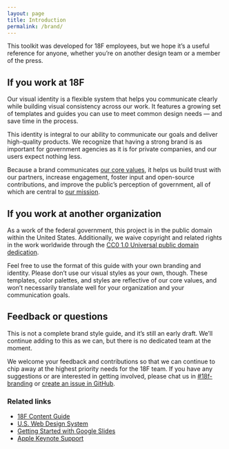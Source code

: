 ```yaml
---
layout: page
title: Introduction
permalink: /brand/
---
```


This toolkit was developed for 18F employees, but we hope it&rsquo;s a useful reference for anyone, whether you&rsquo;re on another design team or a member of the press.

## If you work at 18F
Our visual identity is a flexible system that helps you communicate clearly while building visual consistency across our work. It features a growing set of templates and guides you can use to meet common design needs — and save time in the process.

This identity is integral to our ability to communicate our goals and deliver high-quality products. We recognize that having a strong brand is as important for government agencies as it is for private companies, and our users expect nothing less.

Because a brand communicates [our core values](https://handbook.tts.gsa.gov/about-us/tts-history/#our-values), it helps us build trust with our partners, increase engagement, foster input and open-source contributions, and improve the public&rsquo;s perception of government, all of which are central to [our mission](https://18f.gsa.gov/about/#our-mission).

## If you work at another organization
As a work of the federal government, this project is in the public domain within the United States. Additionally, we waive copyright and related rights in the work worldwide through the <a href="https://creativecommons.org/publicdomain/zero/1.0/">CC0 1.0 Universal public domain dedication</a>.

Feel free to use the format of this guide with your own branding and identity. Please don&rsquo;t use our visual styles as your own, though. These templates, color palettes, and styles are reflective of our core values, and won&rsquo;t necessarily translate well for your organization and your communication goals.

## Feedback or questions
This is not a complete brand style guide, and it&rsquo;s still an early draft. We&rsquo;ll continue adding to this as we can, but there is no dedicated team at the moment.

We welcome your feedback and contributions so that we can continue to chip away at the highest priority needs for the 18F team. If you have any suggestions or are interested in getting involved, please chat us in [#18f-branding](https://18f.slack.com/archives/18f-branding) or [create an issue in GitHub](https://github.com/18F/brand/issues/new).

### Related links
* [18F Content Guide](https://pages.18f.gov/content-guide/)
* [U.S. Web Design System](https://designsystem.digital.gov/)
* [Getting Started with Google Slides](https://support.google.com/docs/topic/19431)
* [Apple Keynote Support](https://www.apple.com/support/mac-apps/keynote/)
